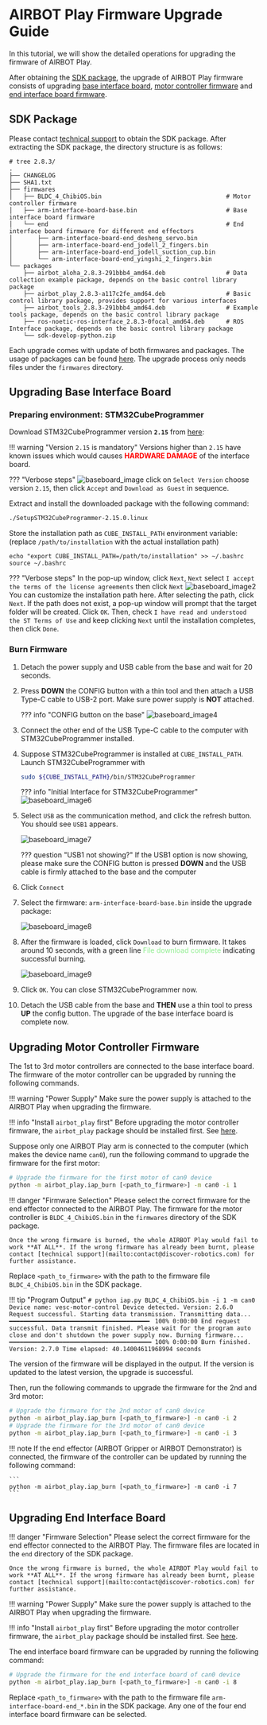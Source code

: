 # AIRBOT Play Firmware Upgrade Guide

In this tutorial, we will show the detailed operations for upgrading the firmware of AIRBOT Play.

After obtaining the [SDK package](#firmware-package), the upgrade of AIRBOT Play firmware consists of upgrading [base interface board](#upgrading-base-interface-board), [motor controller firmware](#upgrading-motor-controller-firmware) and [end interface board firmware](#upgrading-end-interface-board).

## SDK Package

Please contact [technical support](mailto:contact@discover-robotics.com) to obtain the SDK package. After extracting the SDK package, the directory structure is as follows:
```shell
# tree 2.8.3/
.
├── CHANGELOG
├── SHA1.txt
├── firmwares
│   ├── BLDC_4_ChibiOS.bin                                   # Motor controller firmware
│   ├── arm-interface-board-base.bin                         # Base interface board firmware 
│   └── end                                                  # End interface board firmware for different end effectors
│       ├── arm-interface-board-end_desheng_servo.bin
│       ├── arm-interface-board-end_jodell_2_fingers.bin
│       ├── arm-interface-board-end_jodell_suction_cup.bin
│       └── arm-interface-board-end_yingshi_2_fingers.bin
└── packages
    ├── airbot_aloha_2.8.3-291bbb4_amd64.deb                 # Data collection example package, depends on the basic control library package
    ├── airbot_play_2.8.3-a117c2fe_amd64.deb                 # Basic control library package, provides support for various interfaces
    ├── airbot_tools_2.8.3-291bbb4_amd64.deb                 # Example tools package, depends on the basic control library package
    ├── ros-noetic-ros-interface_2.8.3-0focal_amd64.deb      # ROS Interface package, depends on the basic control library package
    └── sdk-develop-python.zip
```

Each upgrade comes with update of both firmwares and packages. The usage of packages can be found [here](../tutorials/env.md). The upgrade process only needs files under the `firmwares` directory.

## Upgrading Base Interface Board

### Preparing environment: STM32CubeProgrammer

Download STM32CubeProgrammer version **`2.15`** from [here](https://www.st.com/en/development-tools/stm32cubeprog.html):

!!! warning "Version `2.15` is mandatory"
    Versions higher than `2.15` have known issues which would causes <span style='color:red'>**HARDWARE DAMAGE**</span> of the interface board.

??? "Verbose steps"
    ![baseboard_image](assets/baseboard_image_en.png)
    click on `Select Version` choose version `2.15`, then click `Accept` and `Download as Guest` in sequence.

Extract and install the downloaded package with the following command:

```bash
./SetupSTM32CubeProgrammer-2.15.0.linux
```

Store the installation path as `CUBE_INSTALL_PATH` environment variable: (replace `/path/to/installation` with the actual installation path)
```shell
echo "export CUBE_INSTALL_PATH=/path/to/installation" >> ~/.bashrc
source ~/.bashrc
```

??? "Verbose steps"
    In the pop-up window, click `Next`, `Next` select `I accept the terms of the license agreements` then click `Next`
    ![baseboard_image2](assets/baseboard_image2.png)
    You can customize the installation path here. After selecting the path, click `Next`. If the path does not exist, a pop-up window will prompt that the target folder will be created. Click `OK`.
    Then, check `I have read and understood the ST Terms of Use` and keep clicking `Next` until the installation completes, then click `Done`.


### Burn Firmware

1. Detach the power supply and USB cable from the base and wait for 20 seconds.

2. Press **DOWN** the CONFIG button with a thin tool and then attach a USB Type-C cable to USB-2 port. Make sure power supply is **NOT** attached.

    ??? info "CONFIG button on the base"
        ![baseboard_image4](assets/baseboard_image4.png)

3. Connect the other end of the USB Type-C cable to the computer with STM32CubeProgrammer installed.

4. Suppose STM32CubeProgrammer is installed at `CUBE_INSTALL_PATH`. Launch STM32CubeProgrammer with

    ```bash
    sudo ${CUBE_INSTALL_PATH}/bin/STM32CubeProgrammer
    ```
    ??? info "Initial Interface for STM32CubeProgrammer"
        ![baseboard_image6](assets/baseboard_image6.png)

5. Select `USB` as the communication method, and click the refresh button. You should see `USB1` appears.

    ![baseboard_image7](assets/baseboard_image7.png)

    ??? question "USB1 not showing?"
        If the USB1 option is now showing, please make sure the CONFIG button is pressed **DOWN** and the USB cable is firmly attached to the base and the computer

6. Click `Connect`

7. Select the firmware: `arm-interface-board-base.bin` inside the upgrade package:

    ![baseboard_image8](assets/baseboard_image8.png)

8. After the firmware is loaded, click `Download` to burn firmware. It takes around 10 seconds, with a green line <span style='color: lightgreen'>File download complete</span> indicating successful burning.

    ![baseboard_image9](assets/baseboard_image9_en.png)

9. Click `OK`. You can close STM32CubeProgrammer now.

10. Detach the USB cable from the base and **THEN** use a thin tool to press **UP** the config button. The upgrade of the base interface board is complete now.

## Upgrading Motor Controller Firmware

The 1st to 3rd motor controllers are connected to the base interface board. The firmware of the motor controller can be upgraded by running the following commands.

!!! warning "Power Supply"
    Make sure the power supply is attached to the AIRBOT Play when upgrading the firmware.

!!! info "Install `airbot_play` first"
    Before upgrading the motor controller firmware, the `airbot_play` package should be installed first. See [here](../sdk/sdk.md).

Suppose only one AIRBOT Play arm is connected to the computer (which makes the device name `can0`), run the following command to upgrade the firmware for the first motor:

```bash
# Upgrade the firmware for the first motor of can0 device
python -m airbot_play.iap_burn [<path_to_firmware>] -m can0 -i 1
```

!!! danger "Firmware Selection"
    Please select the correct firmware for the end effector connected to the AIRBOT Play. The firmware for the motor controller is `BLDC_4_ChibiOS.bin` in the `firmwares` directory of the SDK package.

    Once the wrong firmware is burned, the whole AIRBOT Play would fail to work **AT ALL**. If the wrong firmware has already been burnt, please contact [technical support](mailto:contact@discover-robotics.com) for further assistance.

Replace `<path_to_firmware>` with the path to the firmware file `BLDC_4_ChibiOS.bin` in the SDK package.

!!! tip "Program Output"
    ```
    # python iap.py BLDC_4_ChibiOS.bin -i 1 -m can0
    Device name: vesc-motor-control
    Device detected.
    Version: 2.6.0
    Request successful. Starting data transmission.
    Transmitting data... ━━━━━━━━━━━━━━━━━━━━━━━━━━━━━━━━━━━━━━━╸ 100% 0:00:00
    End request successful. Data transmit finished.
    Please wait for the program auto close and don't shutdown the power supply now.
    Burning firmware... ━━━━━━━━━━━━━━━━━━━━━━━━━━━━━━━━━━━━━━━━ 100% 0:00:00
    Burn finished.
    Version: 2.7.0
    Time elapsed: 40.14004611968994 seconds
    ```

The version of the firmware will be displayed in the output. If the version is updated to the latest version, the upgrade is successful.

Then, run the following commands to upgrade the firmware for the 2nd and 3rd motor:

```bash
# Upgrade the firmware for the 2nd motor of can0 device
python -m airbot_play.iap_burn [<path_to_firmware>] -m can0 -i 2
# Upgrade the firmware for the 3rd motor of can0 device
python -m airbot_play.iap_burn [<path_to_firmware>] -m can0 -i 3
```

!!! note 
    If the end effector (AIRBOT Gripper or AIRBOT Demonstrator) is connected, the firmware of the controller can be updated by running the following command:
    
    ```
    python -m airbot_play.iap_burn [<path_to_firmware>] -m can0 -i 7
    ```

## Upgrading End Interface Board

!!! danger "Firmware Selection"
    Please select the correct firmware for the end effector connected to the AIRBOT Play. The firmware files are located in the `end` directory of the SDK package.

    Once the wrong firmware is burned, the whole AIRBOT Play would fail to work **AT ALL**. If the wrong firmware has already been burnt, please contact [technical support](mailto:contact@discover-robotics.com) for further assistance.

!!! warning "Power Supply"
    Make sure the power supply is attached to the AIRBOT Play when upgrading the firmware.

!!! info "Install `airbot_play` first"
    Before upgrading the motor controller firmware, the `airbot_play` package should be installed first. See [here](../sdk/sdk.md).

The end interface board firmware can be upgraded by running the following command:

```bash
# Upgrade the firmware for the end interface board of can0 device
python -m airbot_play.iap_burn [<path_to_firmware>] -m can0 -i 8
```

Replace `<path_to_firmware>` with the path to the firmware file `arm-interface-board-end_*.bin` in the SDK package. Any one of the four end interface board firmware can be selected.